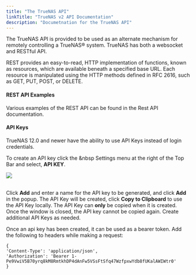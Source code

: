 ```yaml
---
title: "The TrueNAS API"
linkTitle: "TrueNAS v2 API Documentation"
description: "Documetnation for the TrueNAS API"
---
```


The TrueNAS API is provided to be used as an alternate mechanism for remotely controlling a TrueNAS® system.
TrueNAS has both a websocket and RESTful API.

REST provides an easy-to-read, HTTP implementation of functions, known as resources, which are available beneath a specified base URL. Each resource is manipulated using the HTTP methods defined in RFC 2616, such as GET, PUT, POST, or DELETE.

#### REST API Examples

Various examples of the REST API can be found in the Rest API documentation.


#### API Keys

TrueNAS 12.0 and newer have the ability to use API Keys instead of login credentials.  

To create an API key click the <i class="fas fa-cog" aria-hidden="true" title="Settings"></i>&nbsp Settings menu at the right of the Top Bar and select, **API KEY**.

<img src="/images/tn-12.0-apikeys.PNG">
<br><br>

Click **Add** and enter a name for the API key to be generated, and click **Add** in the popup.  The API Key will be created, click **Copy to Clipboard** to use the API Key locally.  The API Key can **only** be copied when it is created. Once the window is closed, the API key cannot be copied again.  Create additional API Keys as needed. 


Once an api key has been created, it can be used as a bearer token. Add the following to headers while making a request:

```
{
'Content-Type': 'application/json',
'Authorization': 'Bearer 1-Pe9VwiV5B70yrq8kM8RmtkhDP4dAnFw5VSsFtSfq47WzfpxwYdb8fUKalAWIWtr0'
}
```



